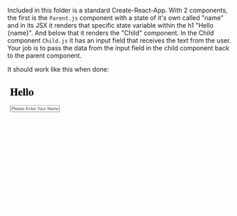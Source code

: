 Included in this folder is a standard Create-React-App. With 2 
components, the first is the `Parent.js` component with a state of it's own called "name"
and in its JSX it renders that specific state variable within the h1 "Hello {name}". And below that it renders the "Child" component. In the Child component `Child.js` it has an input field that receives the text from the user. Your job is to pass the data from the input field in the child component back to the parent component. 

It should work like this when done:

<img src="./assets/React-State-Demo.gif" width="400px">
